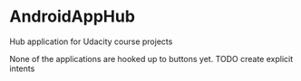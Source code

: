 # AndroidAppHub
Hub application for Udacity course projects

None of the applications are hooked up to buttons yet.
TODO create explicit intents
